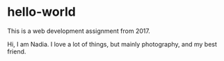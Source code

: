 # hello-world
This is a web development assignment from 2017.

Hi, I am Nadia. I love a lot of things, but mainly photography, and my best friend. 
